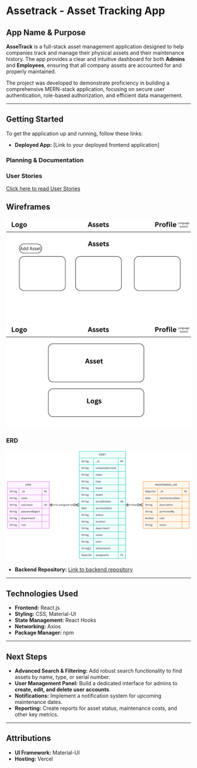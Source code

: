 # Assetrack - Asset Tracking App

## App Name & Purpose

**AsseTrack** is a full-stack asset management application designed to help companies track and manage their physical assets and their maintenance history. The app provides a clear and intuitive dashboard for both **Admins** and **Employees**, ensuring that all company assets are accounted for and properly maintained.

The project was developed to demonstrate proficiency in building a comprehensive MERN-stack application, focusing on secure user authentication, role-based authorization, and efficient data management.

---

## Getting Started

To get the application up and running, follow these links:

* **Deployed App:** [Link to your deployed frontend application]
### **Planning & Documentation**
### User Stories
[Click here to read User Stories](./User_Stories.txt)
## Wireframes
![Dashboard Page](./public/Dashboard.png)
![Asset Details Page](./public/AssetPage.png)
### ERD
![ER Diagram of Assetrack database](./public/ERD.png)

* **Backend Repository:** [Link to backend repository](https://github.com/GLJ20/asset-tracking-be)

---

## Technologies Used

* **Frontend:** React.js
* **Styling:** CSS, Material-UI
* **State Management:** React Hooks
* **Networking:** Axios
* **Package Manager:** npm

---

## Next Steps

* **Advanced Search & Filtering:** Add robust search functionality to find assets by name, type, or serial number.
* **User Management Panel:** Build a dedicated interface for admins to **create, edit, and delete user accounts**.
* **Notifications:** Implement a notification system for upcoming maintenance dates.
* **Reporting:** Create reports for asset status, maintenance costs, and other key metrics.

---

## Attributions

* **UI Framework:** Material-UI
* **Hosting:** Vercel
